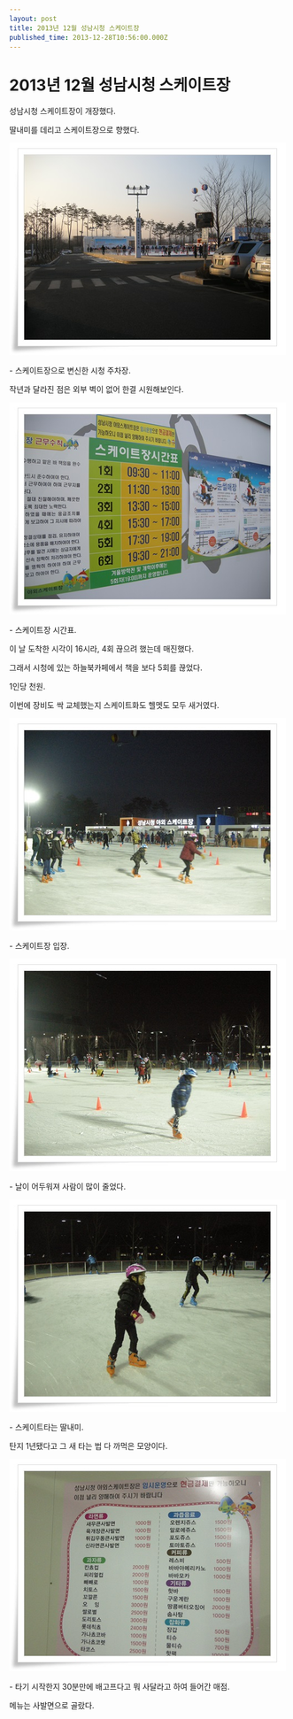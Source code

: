 ```yaml
---
layout: post
title: 2013년 12월 성남시청 스케이트장
published_time: 2013-12-28T10:56:00.000Z
---
```


# 2013년 12월 성남시청 스케이트장


성남시청 스케이트장이 개장했다.

딸내미를 데리고 스케이트장으로 향했다.

![](../pds/201312/28/80/a0109780_52be2d535fa95.jpg)

\- 스케이트장으로 변신한 시청 주차장.

작년과 달라진 점은 외부 벽이 없어 한결 시원해보인다.

![](../pds/201312/28/80/a0109780_52be2d5554a71.jpg)

\- 스케이트장 시간표.

이 날 도착한 시각이 16시라, 4회 끊으려 했는데 매진했다.

그래서 시청에 있는 하늘북카페에서 책을 보다 5회를 끊었다.

1인당 천원.

이번에 장비도 싹 교체했는지 스케이트화도 헬멧도 모두 새거였다.

![](../pds/201312/28/80/a0109780_52be2d55da726.jpg)

\- 스케이트장 입장.

![](../pds/201312/28/80/a0109780_52be2d5881459.jpg)

\- 날이 어두워져 사람이 많이 줄었다.

![](../pds/201312/28/80/a0109780_52be2d5705143.jpg)

\- 스케이트타는 딸내미.

탄지 1년됐다고 그 새 타는 법 다 까먹은 모양이다.

![](../pds/201312/28/80/a0109780_52be2d57bc8af.jpg)

\- 타기 시작한지 30분만에 배고프다고 뭐 사달라고 하여 들어간 매점.

메뉴는 사발면으로 골랐다.

